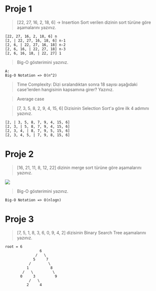 # Proje 1

>[22, 27, 16, 2, 18, 6] -> Insertion Sort verilen dizinin sort türüne göre aşamalarını yazınız.

```
[22, 27, 16, 2, 18, 6] n
[2, | 22, 27, 16, 18, 6] n-1
[2, 6, | 22, 27, 16, 18] n-2
[2, 6, 16, | 22, 27, 18] n-3
[2, 6, 16, 18, | 22, 27] 1
```


> Big-O gösterimini yazınız.

```
A:
Big-O Notation => O(n^2)
```


> Time Complexity: Dizi sıralandıktan sonra 18 sayısı aşağıdaki case'lerden hangisinin kapsamına girer? Yazınız.

> Average case

> [7, 3, 5, 8, 2, 9, 4, 15, 6] Dizisinin Selection Sort'a göre ilk 4 adımını yazınız.

```
[2, | 3, 5, 8, 7, 9, 4, 15, 6]
[2, 3, | 5, 8, 7, 9, 4, 15, 6]
[2, 3, 4, | 8, 7, 9, 5, 15, 6]
[2, 3, 4, 5, | 7, 9, 8, 15, 6]
```

# Proje 2

> [16, 21, 11, 8, 12, 22]
>  dizinin merge sort türüne göre aşamalarını yazınız.

![](https://r.resimlink.com/ik4xD6.png)


> Big-O gösterimini yazınız.

```
Big-O Notation => O(nlogn)
```

# Proje 3

> [7, 5, 1, 8, 3, 6, 0, 9, 4, 2] dizisinin Binary Search Tree aşamalarını yazınız.

```
root = 6
                6
              /   \
             5     7
           /        \
          1          8
        /   \         \
       0     3         9
           /   \
          2     4
```